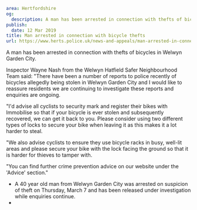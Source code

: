 ```yaml
area: Hertfordshire
og:
  description: A man has been arrested in connection with thefts of bicycles in Welwyn Garden City.
publish:
  date: 12 Mar 2019
title: Man arrested in connection with bicycle thefts
url: https://www.herts.police.uk/news-and-appeals/man-arrested-in-connection-with-bicycle-thefts-2709b
```

A man has been arrested in connection with thefts of bicycles in Welwyn Garden City.

Inspector Wayne Nash from the Welwyn Hatfield Safer Neighbourhood Team said: "There have been a number of reports to police recently of bicycles allegedly being stolen in Welwyn Garden City and I would like to reassure residents we are continuing to investigate these reports and enquiries are ongoing.

"I'd advise all cyclists to security mark and register their bikes with Immobilise so that if your bicycle is ever stolen and subsequently recovered, we can get it back to you. Please consider using two different types of locks to secure your bike when leaving it as this makes it a lot harder to steal.

"We also advise cyclists to ensure they use bicycle racks in busy, well-lit areas and please secure your bike with the lock facing the ground so that it is harder for thieves to tamper with.

"You can find further crime prevention advice on our website under the 'Advice' section."

 * A 40 year old man from Welwyn Garden City was arrested on suspicion of theft on Thursday, March 7 and has been released under investigation while enquiries continue.
 *
